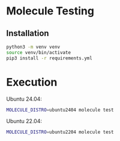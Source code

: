 # Molecule Testing

## Installation

```bash
python3 -m venv venv
source venv/bin/activate
pip3 install -r requirements.yml
```

# Execution

Ubuntu 24.04:
```bash
MOLECULE_DISTRO=ubuntu2404 molecule test
```

Ubuntu 22.04:
```bash
MOLECULE_DISTRO=ubuntu2204 molecule test
```
